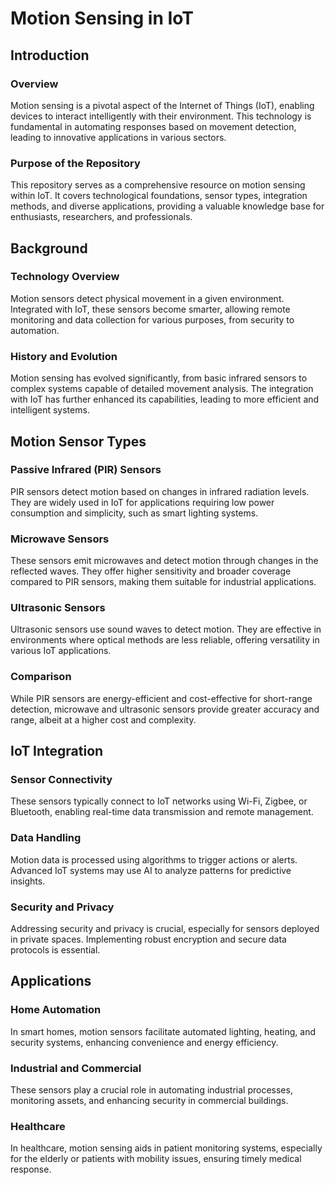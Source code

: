 # Motion Sensing in IoT

## Introduction

### Overview
Motion sensing is a pivotal aspect of the Internet of Things (IoT), enabling devices to interact intelligently with their environment. This technology is fundamental in automating responses based on movement detection, leading to innovative applications in various sectors.

### Purpose of the Repository
This repository serves as a comprehensive resource on motion sensing within IoT. It covers technological foundations, sensor types, integration methods, and diverse applications, providing a valuable knowledge base for enthusiasts, researchers, and professionals.

## Background

### Technology Overview
Motion sensors detect physical movement in a given environment. Integrated with IoT, these sensors become smarter, allowing remote monitoring and data collection for various purposes, from security to automation.

### History and Evolution
Motion sensing has evolved significantly, from basic infrared sensors to complex systems capable of detailed movement analysis. The integration with IoT has further enhanced its capabilities, leading to more efficient and intelligent systems.

## Motion Sensor Types

### Passive Infrared (PIR) Sensors
PIR sensors detect motion based on changes in infrared radiation levels. They are widely used in IoT for applications requiring low power consumption and simplicity, such as smart lighting systems.

### Microwave Sensors
These sensors emit microwaves and detect motion through changes in the reflected waves. They offer higher sensitivity and broader coverage compared to PIR sensors, making them suitable for industrial applications.

### Ultrasonic Sensors
Ultrasonic sensors use sound waves to detect motion. They are effective in environments where optical methods are less reliable, offering versatility in various IoT applications.

### Comparison
While PIR sensors are energy-efficient and cost-effective for short-range detection, microwave and ultrasonic sensors provide greater accuracy and range, albeit at a higher cost and complexity.

## IoT Integration

### Sensor Connectivity
These sensors typically connect to IoT networks using Wi-Fi, Zigbee, or Bluetooth, enabling real-time data transmission and remote management.

### Data Handling
Motion data is processed using algorithms to trigger actions or alerts. Advanced IoT systems may use AI to analyze patterns for predictive insights.

### Security and Privacy
Addressing security and privacy is crucial, especially for sensors deployed in private spaces. Implementing robust encryption and secure data protocols is essential.

## Applications

### Home Automation
In smart homes, motion sensors facilitate automated lighting, heating, and security systems, enhancing convenience and energy efficiency.

### Industrial and Commercial
These sensors play a crucial role in automating industrial processes, monitoring assets, and enhancing security in commercial buildings.

### Healthcare
In healthcare, motion sensing aids in patient monitoring systems, especially for the elderly or patients with mobility issues, ensuring timely medical response.


